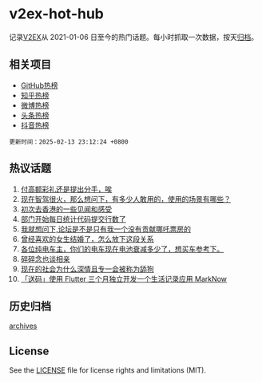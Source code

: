 # v2ex-hot-hub

 记录[V2EX](https://www.v2ex.com/)从 2021-01-06 日至今的热门话题。每小时抓取一次数据，按天[归档](archives)。
 
 ## 相关项目

- [GitHub热榜](https://github.com/lonnyzhang423/github-hot-hub)
- [知乎热榜](https://github.com/lonnyzhang423/zhihu-hot-hub)
- [微博热榜](https://github.com/lonnyzhang423/weibo-hot-hub)
- [头条热榜](https://github.com/lonnyzhang423/toutiao-hot-hub)
- [抖音热榜](https://github.com/lonnyzhang423/douyin-hot-hub)


 `更新时间：2025-02-13 23:12:24 +0800`

## 热议话题

1. [付高额彩礼还是提出分手，唉](https://www.v2ex.com/t/1111145)
1. [现在智驾很火，那么想问下，有多少人敢用的，使用的场景有哪些？](https://www.v2ex.com/t/1111079)
1. [初次去香港的一些见闻和感受](https://www.v2ex.com/t/1111170)
1. [部门开始每日统计代码提交行数了](https://www.v2ex.com/t/1111076)
1. [我就想问下,论坛是不是只有我一个没有贡献哪吒票房的](https://www.v2ex.com/t/1111060)
1. [曾经喜欢的女生结婚了，怎么放下这段关系](https://www.v2ex.com/t/1111161)
1. [各位纯电车主，你们的电车现在电池衰减多少了，想买车参考下。](https://www.v2ex.com/t/1111077)
1. [碎碎念也谈相亲](https://www.v2ex.com/t/1111058)
1. [现在的社会为什么深情且专一会被称为舔狗](https://www.v2ex.com/t/1111086)
1. [「送码」使用 Flutter 三个月独立开发一个生活记录应用 MarkNow](https://www.v2ex.com/t/1111081)

## 历史归档

[archives](archives)

## License

See the [LICENSE](LICENSE) file for license rights and limitations (MIT).
